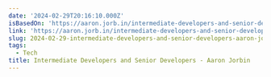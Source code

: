 ```yaml
---
date: '2024-02-29T20:16:10.000Z'
isBasedOn: 'https://aaron.jorb.in/intermediate-developers-and-senior-developers/'
link: 'https://aaron.jorb.in/intermediate-developers-and-senior-developers/'
slug: 2024-02-29-intermediate-developers-and-senior-developers-aaron-jorbin
tags:
  - Tech
title: Intermediate Developers and Senior Developers - Aaron Jorbin
---
```


